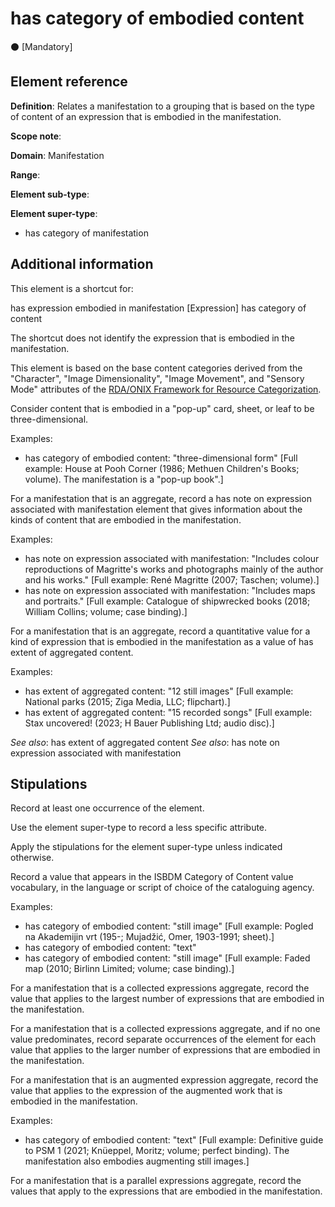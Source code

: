 # has category of embodied content

⚫ [Mandatory]

## Element reference

**Definition**: Relates a manifestation to a grouping that is based on the type of content of an expression that is embodied in the manifestation.

**Scope note**:

**Domain**: Manifestation

**Range**:

**Element sub-type**:

**Element super-type**:
- has category of manifestation

## Additional information

This element is a shortcut for:

has expression embodied in manifestation [Expression] has category of content

The shortcut does not identify the expression that is embodied in the manifestation.

This element is based on the base content categories derived from the "Character", "Image Dimensionality", "Image Movement", and "Sensory Mode" attributes of the [RDA/ONIX Framework for Resource Categorization](https://www.rdatoolkit.org/archivedsite/docs/5chair10.pdf).

Consider content that is embodied in a "pop-up" card, sheet, or leaf to be three-dimensional.

Examples:
- has category of embodied content: "three-dimensional form"
  [Full example: House at Pooh Corner (1986; Methuen Children's Books; volume). The manifestation is a "pop-up book".]

For a manifestation that is an aggregate, record a has note on expression associated with manifestation element that gives information about the kinds of content that are embodied in the manifestation.

Examples:
- has note on expression associated with manifestation: "Includes colour reproductions of Magritte's works and photographs mainly of the author and his works."
  [Full example: René Magritte (2007; Taschen; volume).]
- has note on expression associated with manifestation: "Includes maps and portraits."
  [Full example: Catalogue of shipwrecked books (2018; William Collins; volume; case binding).]

For a manifestation that is an aggregate, record a quantitative value for a kind of expression that is embodied in the manifestation as a value of has extent of aggregated content.

Examples:
- has extent of aggregated content: "12 still images"
  [Full example: National parks (2015; Ziga Media, LLC; flipchart).]
- has extent of aggregated content: "15 recorded songs"
  [Full example: Stax uncovered! (2023; H Bauer Publishing Ltd; audio disc).]

*See also*: has extent of aggregated content
*See also*: has note on expression associated with manifestation

## Stipulations

Record at least one occurrence of the element.

Use the element super-type to record a less specific attribute.

Apply the stipulations for the element super-type unless indicated otherwise.

Record a value that appears in the ISBDM Category of Content value vocabulary, in the language or script of choice of the cataloguing agency.

Examples:
- has category of embodied content: "still image"
  [Full example: Pogled na Akademijin vrt (195-; Mujadžić, Omer, 1903-1991; sheet).]
- has category of embodied content: "text"
- has category of embodied content: "still image"
  [Full example: Faded map (2010; Birlinn Limited; volume; case binding).]

For a manifestation that is a collected expressions aggregate, record the value that applies to the largest number of expressions that are embodied in the manifestation.

For a manifestation that is a collected expressions aggregate, and if no one value predominates, record separate occurrences of the element for each value that applies to the larger number of expressions that are embodied in the manifestation.

For a manifestation that is an augmented expression aggregate, record the value that applies to the expression of the augmented work that is embodied in the manifestation.

Examples:
- has category of embodied content: "text"
  [Full example: Definitive guide to PSM 1 (2021; Knüeppel, Moritz; volume; perfect binding). The manifestation also embodies augmenting still images.]

For a manifestation that is a parallel expressions aggregate, record the values that apply to the expressions that are embodied in the manifestation.
